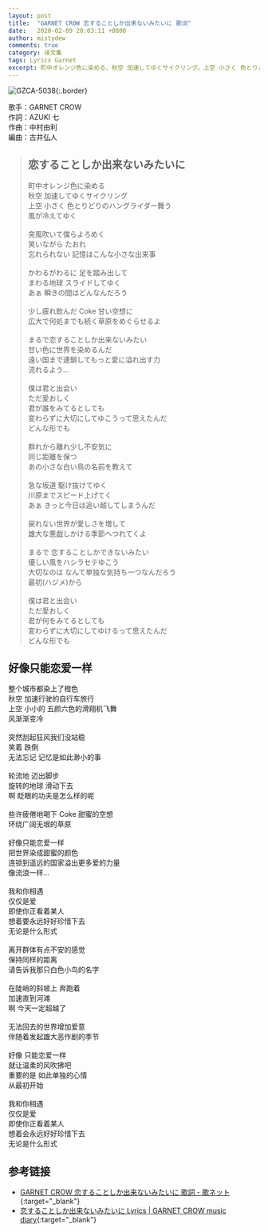 ```yaml
---
layout: post
title:  "GARNET CROW 恋することしか出来ないみたいに 歌词"
date:   2020-02-09 20:03:11 +0800
author: mistydew
comments: true
category: 译文集
tags: Lyrics Garnet
excerpt: 町中オレンジ色に染める、秋空 加速してゆくサイクリング。上空 小さく 色とりどりのハングライダー舞う、風が冷えてゆく。
---
```

![GZCA-5038](https://crowsub.github.io/images/discography/album/GZCA-5038.jpg){:.border}

歌手：GARNET CROW<br>
作詞：AZUKI 七<br>
作曲：中村由利<br>
編曲：古井弘人

<blockquote class="lyric-original">
  <h2>恋することしか出来ないみたいに</h2>
  <p>
    町中オレンジ色に染める<br>
    秋空 加速してゆくサイクリング<br>
    上空 小さく 色とりどりのハングライダー舞う<br>
    風が冷えてゆく<br>
    <br>
    突風吹いて僕らよろめく<br>
    笑いながら たおれ<br>
    忘れられない 記憶はこんな小さな出来事<br>
    <br>
    かわるがわるに 足を踏み出して<br>
    まわる地球 スライドしてゆく<br>
    あぁ 瞬きの間はどんなんだろう<br>
    <br>
    少し疲れ飲んだ Coke 甘い空想に<br>
    広大で何処までも続く草原をめぐらせるよ<br>
    <br>
    まるで恋することしか出来ないみたい<br>
    甘い色に世界を染めるんだ<br>
    遠い国まで連鎖してもっと愛に溢れ出す力<br>
    流れるよう…<br>
    <br>
    僕は君と出会い<br>
    ただ愛おしく<br>
    君が誰をみてるとしても<br>
    変わらずに大切にしてゆこうって思えたんだ<br>
    どんな形でも<br>
    <br>
    群れから離れ少し不安気に<br>
    同じ距離を保つ<br>
    あの小さな白い鳥の名前を教えて<br>
    <br>
    急な坂道 駆け抜けてゆく<br>
    川原までスピード上げてく<br>
    あぁ きっと今日は追い越してしまうんだ<br>
    <br>
    戻れない世界が愛しさを増して<br>
    雄大な悪戯しかける季節へつれてくよ<br>
    <br>
    まるで 恋することしかできないみたい<br>
    優しい風をハシラセテゆこう<br>
    大切なのは なんて単独な気持ち一つなんだろう<br>
    最初(ハジメ)から<br>
    <br>
    僕は君と出会い<br>
    ただ愛おしく<br>
    君が何をみてるとしても<br>
    変わらずに大切にしてゆけるって思えたんだ<br>
    どんな形でも
  </p>
</blockquote>

<div class="lyric-translation">
  <h2>好像只能恋爱一样</h2>
  <p>
    整个城市都染上了橙色<br>
    秋空 加速行驶的自行车旅行<br>
    上空 小小的 五颜六色的滑翔机飞舞<br>
    风渐渐变冷<br>
    <br>
    突然刮起狂风我们没站稳<br>
    笑着 跌倒<br>
    无法忘记 记忆是如此渺小的事<br>
    <br>
    轮流地 迈出脚步<br>
    旋转的地球 滑动下去<br>
    啊 眨眼的功夫是怎么样的呢<br>
    <br>
    些许疲倦地喝下 Coke 甜蜜的空想<br>
    环绕广阔无垠的草原<br>
    <br>
    好像只能恋爱一样<br>
    把世界染成甜蜜的颜色<br>
    连锁到遥远的国家溢出更多爱的力量<br>
    像流浪一样…<br>
    <br>
    我和你相遇<br>
    仅仅是爱<br>
    即使你正看着某人<br>
    想着要永远好好珍惜下去<br>
    无论是什么形式<br>
    <br>
    离开群体有点不安的感觉<br>
    保持同样的距离<br>
    请告诉我那只白色小鸟的名字<br>
    <br>
    在陡峭的斜坡上 奔跑着<br>
    加速直到河滩<br>
    啊 今天一定超越了<br>
    <br>
    无法回去的世界增加爱意<br>
    伴随着发起雄大恶作剧的季节<br>
    <br>
    好像 只能恋爱一样<br>
    就让温柔的风吹拂吧<br>
    重要的是 如此单独的心情<br>
    从最初开始<br>
    <br>
    我和你相遇<br>
    仅仅是爱<br>
    即使你正看着某人<br>
    想着会永远好好珍惜下去<br>
    无论是什么形式
  </p>
</div>

## 参考链接

* [GARNET CROW 恋することしか出来ないみたいに 歌詞 - 歌ネット](https://www.uta-net.com/song/20208/){:target="_blank"}
* [恋することしか出来ないみたいに Lyrics \| GARNET CROW music diary](https://crowsub.github.io/lyrics/original/恋することしか出来ないみたいに.html){:target="_blank"}
